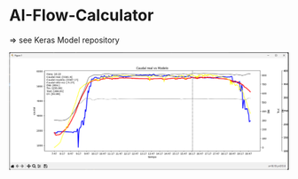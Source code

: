 # AI-Flow-Calculator

=> see Keras Model repository

![Alt Text](https://raw.githubusercontent.com/DaniOwnerShip/AI-Flow-Calculator/multipleModel/xyplot.png)
